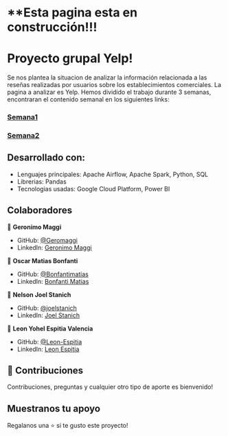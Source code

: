 
# **Esta pagina esta en construcción!!!

# Proyecto grupal Yelp!

Se nos plantea la situacion de analizar la información relacionada a las reseñas realizadas por usuarios sobre los establecimientos comerciales. La pagina a analizar es Yelp.
Hemos dividido el trabajo durante 3 semanas, encontraran el contenido semanal en los siguientes links:<br>
### [Semana1](https://github.com/Leon-Espitia/Yelp_PGrupal_11/tree/before-main/Semana%201)<br>
### [Semana2](https://github.com/Leon-Espitia/Yelp_PGrupal_11/tree/before-main/Semana%202)<br>

## Desarrollado con:

- Lenguajes principales: Apache Airflow, Apache Spark, Python, SQL
- Librerias: Pandas
- Tecnologias usadas: Google Cloud Platform, Power BI

## Colaboradores

👤 **Geronimo Maggi**

- GitHub: [@Geromaggi](https://github.com/Geromaggi)
- LinkedIn: [Geronimo Maggi](https://www.linkedin.com/in/geronimo-maggi-data-scientist)

👤 **Oscar Matias Bonfanti**

- GitHub: [@Bonfantimatias](https://github.com/Bonfantimatias)
- LinkedIn: [Bonfanti Matias](https://linkedin.com/in/matiasbonfanti)

👤 **Nelson Joel Stanich**

- GitHub: [@joelstanich](https://github.com/joelstanich)
- LinkedIn: [Joel Stanich](https://linkedin.com/in/joelstanich)

👤 **Leon Yohel Espitia Valencia**

- GitHub: [@Leon-Espitia](https://github.com/Leon-Espitia)
- LinkedIn: [Leon Espitia](https://www.linkedin.com/in/leon-espitia/)

## 🤝 Contribuciones

Contribuciones, preguntas y cualquier otro tipo de aporte es bienvenido!


## Muestranos tu apoyo

Regalanos una ⭐️ si te gusto este proyecto!


